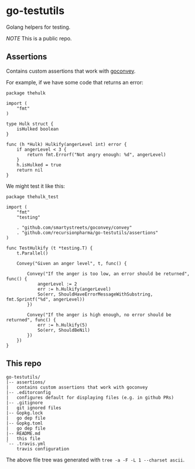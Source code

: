 # go-testutils

Golang helpers for testing.

*NOTE* This is a public repo.

## Assertions

Contains custom assertions that work with [goconvey](https://github.com/smartystreets/goconvey).

For example, if we have some code that returns an error:

    package thehulk

    import (
        "fmt"
    )

    type Hulk struct {
        isHulked boolean
    }

    func (h *Hulk) Hulkify(angerLevel int) error {
        if angerLevel < 3 {
            return fmt.Errorf("Not angry enough: %d", angerLevel)
        }
        h.isHulked = true
        return nil
    }

We might test it like this:

    package thehulk_test

    import (
        "fmt"
        "testing"

        . "github.com/smartystreets/goconvey/convey"
        . "github.com/recursionpharma/go-testutils/assertions"
    )

    func TestHulkify (t *testing.T) {
        t.Parallel()

        Convey("Given an anger level", t, func() {

            Convey("If the anger is too low, an error should be returned", func() {
                angerLevel := 2
                err := h.Hulkify(angerLevel)
                So(err, ShouldHaveErrorMessageWithSubstring, fmt.Sprintf("%d", angerLevel))
            })

            Convey("If the anger is high enough, no error should be returned", func() {
                err := h.Hulkify(5)
                So(err, ShouldBeNil)
            })
        })
    }

## This repo

    go-testutils/
    |-- assertions/
    |   contains custom assertions that work with goconvey
    |-- .editorconfig
    |   configures default for displaying files (e.g. in github PRs)
    |-- .gitignore
    |   git ignored files
    |-- Gopkg.lock
    |   go dep file
    |-- Gopkg.toml
    |   go dep file
    |-- README.md
    |   this file
    `-- .travis.yml
        travis configuration

The above file tree was generated with `tree -a -F -L 1 --charset ascii`.
